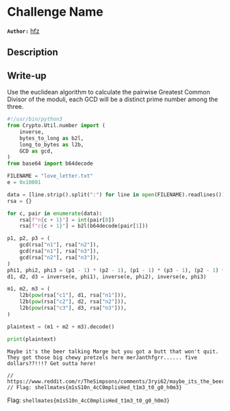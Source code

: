 # Challenge Name

**`Author:`** [hfz](https://hfz1337.github.io)

## Description


## Write-up

Use the euclidean algorithm to calculate the pairwise Greatest Common Divisor of the moduli, each GCD will be a distinct prime number among the three.

```python
#!/usr/bin/python3
from Crypto.Util.number import (
    inverse,
    bytes_to_long as b2l,
    long_to_bytes as l2b,
    GCD as gcd,
)
from base64 import b64decode

FILENAME = "love_letter.txt"
e = 0x10001

data = [line.strip().split(":") for line in open(FILENAME).readlines()]
rsa = {}

for c, pair in enumerate(data):
    rsa[f"n{c + 1}"] = int(pair[0])
    rsa[f"c{c + 1}"] = b2l(b64decode(pair[1]))

p1, p2, p3 = (
    gcd(rsa["n1"], rsa["n2"]),
    gcd(rsa["n1"], rsa["n3"]),
    gcd(rsa["n2"], rsa["n3"]),
)
phi1, phi2, phi3 = (p1 - 1) * (p2 - 1), (p1 - 1) * (p3 - 1), (p2 - 1) * (p3 - 1)
d1, d2, d3 = inverse(e, phi1), inverse(e, phi2), inverse(e, phi3)

m1, m2, m3 = (
    l2b(pow(rsa["c1"], d1, rsa["n1"])),
    l2b(pow(rsa["c2"], d2, rsa["n2"])),
    l2b(pow(rsa["c3"], d3, rsa["n3"])),
)

plaintext = (m1 + m2 + m3).decode()

print(plaintext)
```

```
Maybe it's the beer talking Marge but you got a butt that won't quit. They got those big chewy pretzels here merJanthfgrr...... five dollars??!!!? Get outta here!

// https://www.reddit.com/r/TheSimpsons/comments/3ryi62/maybe_its_the_beer_talking_marge_but_you_got_a/
// Flag: shellmates{m1sS10n_4cC0mplisHed_t1m3_t0_g0_h0m3}
```

Flag: `shellmates{m1sS10n_4cC0mplisHed_t1m3_t0_g0_h0m3}`
